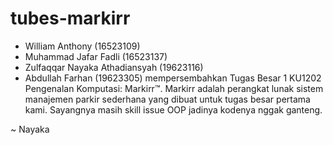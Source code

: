 # tubes-markirr
- William Anthony (16523109)
- Muhammad Jafar Fadli (16523137)
- Zulfaqqar Nayaka Athadiansyah (19623116)
- Abdullah Farhan (19623305)
mempersembahkan Tugas Besar 1 KU1202 Pengenalan Komputasi: Markirr™.
Markirr adalah perangkat lunak sistem manajemen parkir sederhana yang dibuat untuk tugas besar pertama kami. Sayangnya masih skill issue OOP jadinya kodenya nggak ganteng.

~ Nayaka
